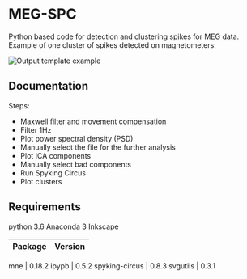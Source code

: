 # MEG-SPC

Python based code for detection and clustering spikes for MEG data. Example of one cluster of spikes detected on magnetometers: 

![Output template example](https://github.com/vagechirkov/MEG-SPC/blob/master/Example%20output%20plots/magnetometers/9_temp.png)

## Documentation
Steps:
* Maxwell filter and movement compensation
* Filter 1Hz
* Plot power spectral density (PSD)
* Manually select the file for the further analysis
* Plot ICA components
* Manually select bad components
* Run Spyking Circus
* Plot clusters


## Requirements


python 3.6
Anaconda 3
Inkscape

Package | Version
------------ | -------------

mne | 0.18.2
ipypb | 0.5.2
spyking-circus | 0.8.3
svgutils | 0.3.1


